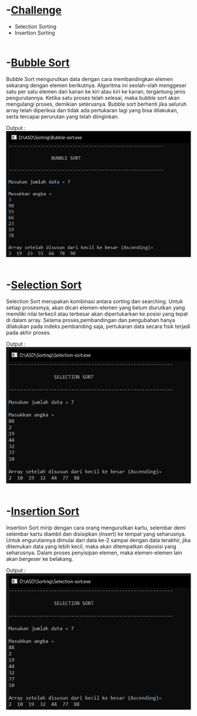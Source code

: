 # -[Challenge](https://github.com/Leonnyndra/ASD/tree/main/Sorting/Challenge)
* Selection Sorting
* Insertion Sorting<br><br>

# -[Bubble Sort](https://github.com/Leonnyndra/ASD/blob/main/Sorting/Bubble-sort.c)
Bubble Sort mengurutkan data dengan cara membandingkan elemen sekarang dengan elemen berikutnya.
Algoritma ini seolah-olah menggeser satu per satu elemen dari kanan ke kiri atau kiri ke kanan, 
tergantung jenis pengurutannya.
Ketika satu proses telah selesai, maka bubble sort akan mengulangi proses, demikian seterusnya.
Bubble sort berhenti jika seluruh array telah diperiksa dan tidak ada pertukaran lagi yang 
bisa dilakukan, serta tercapai perurutan yang telah diinginkan.

Output :<br>
![Img](https://github.com/Leonnyndra/ASD/blob/main/Sorting/bubble.png)<br><br>

# -[Selection Sort](https://github.com/Leonnyndra/ASD/blob/main/Sorting/Selection-sort.c)
Selection Sort merupakan kombinasi antara sorting dan searching. Untuk setiap prosesmya, akan dicari elemen-elemen yang belum 
diurutkan yang memiliki nilai terkecil atau terbesar akan dipertukarkan ke posisi yang tepat di dalam array. Selama proses,pembandingan dan pengubahan hanya dilakukan pada indeks pembanding saja, pertukaran data secara fisik terjadi pada akhir proses.

Output :<br>
![Img](https://github.com/Leonnyndra/ASD/blob/main/Sorting/select.png)<br><br>

# -[Insertion Sort](https://github.com/Leonnyndra/ASD/blob/main/Sorting/Selection-sort.c)
Insertion Sort mirip dengan cara orang mengurutkan kartu, selembar demi selembar kartu diambil dan disisipkan (insert) ke tempat yang seharusnya. Untuk engurutannya dimulai dari data ke-2 sampai dengan data terakhir, jika ditemukan data yang lebih kecil, 
maka akan ditempatkan diposisi yang seharusnya. Dalam proses penyisipan elemen, maka elemen-elemen lain akan bergeser ke belakang.

Output :<br>
![Img](https://github.com/Leonnyndra/ASD/blob/main/Sorting/select.png)